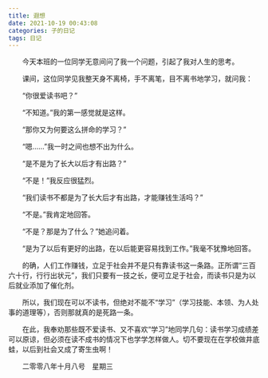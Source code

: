 ```yaml
---
title: 遐想
date: 2021-10-19 00:43:08
categories: 子的日记
tags: 日记
---
```


&emsp;&emsp;今天本班的一位同学无意间问了我一个问题，引起了我对人生的思考。

&emsp;&emsp;课间，这位同学见我整天身不离椅，手不离笔，目不离书地学习，就问我：

&emsp;&emsp;“你很爱读书吧？”

&emsp;&emsp;“不知道。”我的第一感觉就是这样。

&emsp;&emsp;“那你又为何要这么拼命的学习？”
<!--more-->
&emsp;&emsp;“嗯......”我一时之间也想不出为什么。

&emsp;&emsp;“是不是为了长大以后才有出路？”

&emsp;&emsp;“不是！”我反应很猛烈。

&emsp;&emsp;“我们读书不都是为了长大后才有出路，才能赚钱生活吗？”

&emsp;&emsp;“不是。”我肯定地回答。

&emsp;&emsp;“不是？那是为了什么？”她追问着。

&emsp;&emsp;“是为了以后有更好的出路，在以后能更容易找到工作。”我毫不犹豫地回答。

&emsp;&emsp;的确，人们工作赚钱，立足于社会并不是只有靠读书这一条路。正所谓“三百六十行，行行出状元”，我们只要有一技之长，便可立足于社会，而读书只是为以后就业添加了催化剂。

&emsp;&emsp;所以，我们现在可以不读书，但绝对不能不“学习”（学习技能、本领、为人处事的道理等），否则那就真的是死路一条。

&emsp;&emsp;在此，我奉劝那些既不爱读书、又不喜欢“学习”地同学几句：读书学习成绩差可以原谅，但必须在读不成书的情况下也学学怎样做人。切不要现在在学校做井底蛙，以后到社会又成了寄生虫啊！

&emsp;&emsp;二零零八年十月八号&emsp;星期三
